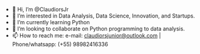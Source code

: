 - 👋 Hi, I’m @ClaudiorsJr
- 👀 I’m interested in Data Analysis, Data Science, Innovation, and Startups.
- 🌱 I’m currently learning Python
- 💞️ I’m looking to collaborate on Python programming to data analysis.
- 📫 How to reach me: e-mail: claudiorsjunior@outlook.com | Phone/whatsapp: (+55) 98982416336

<!---
ClaudiorsJr/ClaudiorsJr is a ✨ special ✨ repository because its `README.md` (this file) appears on your GitHub profile.
You can click the Preview link to take a look at your changes.
--->
